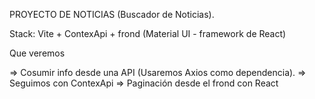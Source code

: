 PROYECTO DE NOTICIAS (Buscador de Noticias).

Stack: Vite + ContexApi + frond (Material UI - framework de React)

Que veremos

  => Cosumir info desde una API (Usaremos Axios como dependencia).
  => Seguimos con ContexApi
  => Paginación desde el frond con React
 


